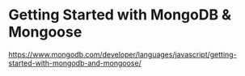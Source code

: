 # Getting Started with MongoDB & Mongoose

https://www.mongodb.com/developer/languages/javascript/getting-started-with-mongodb-and-mongoose/